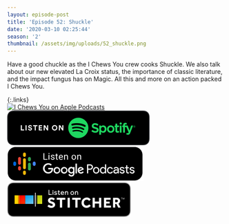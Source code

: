 ```yaml
---
layout: episode-post
title: 'Episode 52: Shuckle'
date: '2020-03-10 02:25:44'
season: '2'
thumbnail: /assets/img/uploads/52_shuckle.png
---
```

Have a good chuckle as the I Chews You crew cooks Shuckle. We also talk about our new elevated La Croix status, the importance of classic literature, and the impact fungus has on Magic. All this and more on an action packed I Chews You.

{:.links}  
[![I Chews You on Apple Podcasts](https://linkmaker.itunes.apple.com/en-us/badge-lrg.svg?releaseDate=2019-04-16T00:00:00Z&kind=podcast&bubble=podcasts)](https://podcasts.apple.com/us/podcast/52-shuckle/id1455409177?i=1000467990446)  [![I Chews You on Spotify](/assets/img/uploads/spotify-badge-button.svg)](https://open.spotify.com/episode/4AOhE86lrlq1HyxgrYJKLe)  [![I Chews You on Google Podcasts](/assets/img/uploads/google-podcasts-badge-button.svg)](https://podcasts.google.com/?feed=aHR0cHM6Ly9pY2hld3N5b3UubGlic3luLmNvbS9yc3M&episode=ZGM3ZGYwMjktNTg2Mi00M2UzLTg0ZTktODE3N2ExOThjNDcw&ved=0CAIQkfYCahcKEwig-_GzkZDoAhUAAAAAHQAAAAAQAQ)  [![I Chews You on Stitcher](/assets/img/uploads/stitcher-badge-button.svg)](https://www.stitcher.com/s?eid=67917713)